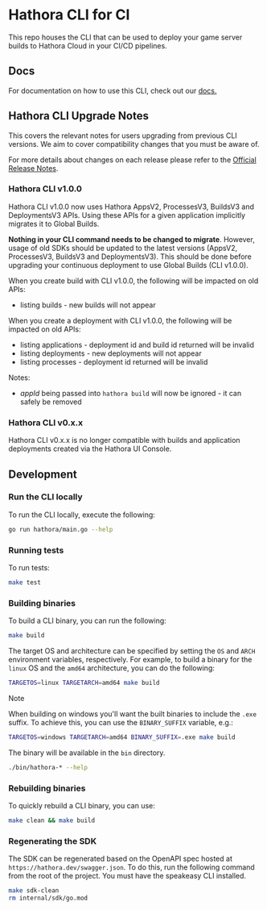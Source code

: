 # Hathora CLI for CI

This repo houses the CLI that can be used to deploy your game server builds to Hathora Cloud in your CI/CD pipelines.


## Docs

For documentation on how to use this CLI, check out our [docs.](https://hathora.dev/docs/guides/ci-cd)

## Hathora CLI Upgrade Notes

This covers the relevant notes for users upgrading from previous CLI versions. We aim to cover compatibility changes that you must be aware of.

For more details about changes on each release please refer to the [Official Release Notes](https://github.com/hathora/ci/releases).

### Hathora CLI v1.0.0

Hathora CLI v1.0.0 now uses Hathora AppsV2, ProcessesV3, BuildsV3 and DeploymentsV3 APIs. Using these APIs for a given application implicitly migrates it to Global Builds.

**Nothing in your CLI command needs to be changed to migrate**. However,  usage of old SDKs should be updated to the latest versions (AppsV2, ProcessesV3, BuildsV3 and DeploymentsV3). This should be done before upgrading your continuous deployment to use Global Builds (CLI v1.0.0).

When you create build with CLI v1.0.0, the following will be impacted on old APIs:

- listing builds - new builds will not appear

When you create a deployment with CLI v1.0.0, the following will be impacted on old APIs:

- listing applications - deployment id and build id returned will be invalid
- listing deployments - new deployments will not appear
- listing processes - deployment id returned will be invalid

Notes:

- *appId* being passed into `hathora build` will now be ignored - it can safely be removed

### Hathora CLI v0.x.x

Hathora CLI v0.x.x is no longer compatible with builds and application deployments created via the Hathora UI Console.

## Development

### Run the CLI locally

To run the CLI locally, execute the following:

```sh
go run hathora/main.go --help
```

### Running tests

To run tests:

```sh
make test
```

### Building binaries

To build a CLI binary, you can run the following:

```sh
make build
```

The target OS and architecture can be specified by setting the `OS` and `ARCH` environment variables, respectively. For example, to build a binary for the `linux` OS and the `amd64` architecture, you can do the following:

```sh
TARGETOS=linux TARGETARCH=amd64 make build
```

> [!NOTE]
> When building on windows you'll want the built binaries to include the `.exe` suffix. To achieve this, you can use the `BINARY_SUFFIX`
> variable, e.g.:
>
> ```sh
> TARGETOS=windows TARGETARCH=amd64 BINARY_SUFFIX=.exe make build
> ```

The binary will be available in the `bin` directory.

```sh
./bin/hathora-* --help
```

### Rebuilding binaries

To quickly rebuild a CLI binary, you can use:

```sh
make clean && make build
```

### Regenerating the SDK

The SDK can be regenerated based on the OpenAPI spec hosted at `https://hathora.dev/swagger.json`. To do this, run the following command from the root of the project. You must have the speakeasy CLI installed.

```sh
make sdk-clean
rm internal/sdk/go.mod
```
